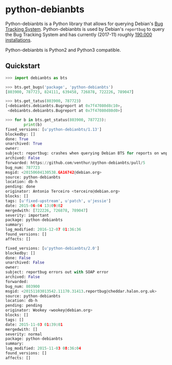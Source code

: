 # python-debianbts

Python-debianbts is a Python library that allows for querying Debian's [Bug
Tracking System](https://bugs.debian.org). Python-debianbts is used by Debian's
`reportbug` to query the Bug Tracking System and has currently (2017-11) roughly
[190.000 installations](https://qa.debian.org/popcon.php?package=python-debianbts).

Python-debianbts is Python2 and Python3 compatible.


## Quickstart

```python
>>> import debianbts as bts

>>> bts.get_bugs('package', 'python-debianbts')
[803900, 787723, 824111, 639458, 726878, 722226, 789047]

>>> bts.get_tatus(803900, 787723)
[<debianbts.debianbts.Bugreport at 0x7f47080d8c10>,
 <debianbts.debianbts.Bugreport at 0x7f47080d80d0>]

>>> for b in bts.get_status(803900, 787723):
        print(b)
fixed_versions: [u'python-debianbts/1.13']
blockedby: []
done: True
unarchived: True
owner:
subject: reportbug: crashes when querying Debian BTS for reports on wnpp
archived: False
forwarded: https://github.com/venthur/python-debianbts/pull/5
bug_num: 787723
msgid: <20150604130538.GA16742@debian.org>
source: python-debianbts
location: db-h
pending: done
originator: Antonio Terceiro <terceiro@debian.org>
blocks: []
tags: [u'fixed-upstream', u'patch', u'jessie']
date: 2015-06-04 13:09:02
mergedwith: [722226, 726878, 789047]
severity: important
package: python-debianbts
summary:
log_modified: 2016-12-07 01:36:36
found_versions: []
affects: []

fixed_versions: [u'python-debianbts/2.0']
blockedby: []
done: False
unarchived: False
owner:
subject: reportbug errors out with SOAP error
archived: False
forwarded:
bug_num: 803900
msgid: <20151103013542.11170.31413.reportbug@cheddar.halon.org.uk>
source: python-debianbts
location: db-h
pending: pending
originator: Wookey <wookey@debian.org>
blocks: []
tags: []
date: 2015-11-03 01:39:01
mergedwith: []
severity: normal
package: python-debianbts
summary:
log_modified: 2015-11-03 08:36:04
found_versions: []
affects: []
```
